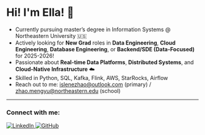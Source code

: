 # Hi! I'm Ella! 👋

- Currently pursuing master’s degree in Information Systems @ Northeastern University 🇺🇸  
- Actively looking for **New Grad** roles in **Data Engineering**, **Cloud Engineering**, **Database Engineering**, or **Backend/SDE (Data-Focused)** for 2025-2026!  
- Passionate about **Real-time Data Platforms**, **Distributed Systems**, and **Cloud-Native Infrastructure** ☁️  
- Skilled in Python, SQL, Kafka, Flink, AWS, StarRocks, Airflow  
- Reach out to me: [islenezhao@outlook.com](mailto:islenezhao@outlook.com) (primary) / [zhao.mengyu@northeastern.edu](mailto:zhao.mengyu@northeastern.edu) (school)

---

### Connect with me:

<a href="https://www.linkedin.com/in/mengyuanzhao6" target="_blank">
  <img src="https://img.shields.io/badge/LinkedIn-0077B5?style=for-the-badge&logo=linkedin&logoColor=white" alt="LinkedIn" />
</a>
<a href="https://github.com/Islene888" target="_blank">
  <img src="https://img.shields.io/badge/GitHub-181717?style=for-the-badge&logo=github&logoColor=white" alt="GitHub" />
</a>
